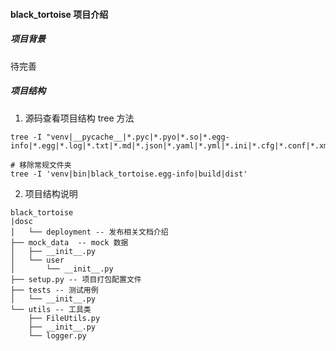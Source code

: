 #### black_tortoise 项目介绍 ####

##### 项目背景 #####
待完善

##### 项目结构 #####
1. 源码查看项目结构 tree 方法
```shell
tree -I "venv|__pycache__|*.pyc|*.pyo|*.so|*.egg-info|*.egg|*.log|*.txt|*.md|*.json|*.yaml|*.yml|*.ini|*.cfg|*.conf|*.xml|*.html|*.rst|*.rst.txt|*.rst"

# 移除常规文件夹
tree -I 'venv|bin|black_tortoise.egg-info|build|dist'
```
2. 项目结构说明
```shell
black_tortoise
|dosc
│   └── deployment -- 发布相关文档介绍 
├── mock_data  -- mock 数据
│   ├── __init__.py
│   └── user
│       └── __init__.py
├── setup.py -- 项目打包配置文件
├── tests -- 测试用例
│   └── __init__.py
└── utils -- 工具类
    ├── FileUtils.py
    ├── __init__.py
    └── logger.py
```